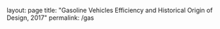 layout: page
title: "Gasoline Vehicles Efficiency and Historical Origin of Design, 2017"
permalink: /gas
